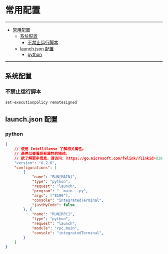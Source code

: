 # 常用配置

------

- [常用配置](#常用配置)
  - [系统配置](#系统配置)
    - [不禁止运行脚本](#不禁止运行脚本)
  - [launch.json 配置](#launchjson-配置)
    - [python](#python)

------

## 系统配置

### 不禁止运行脚本

```sh
set-executionpolicy remotesigned
```

## launch.json 配置

### python
```json
{
    // 使用 IntelliSense 了解相关属性。 
    // 悬停以查看现有属性的描述。
    // 欲了解更多信息，请访问: https://go.microsoft.com/fwlink/?linkid=830387
    "version": "0.2.0",
    "configurations": [
        {
            "name": "RUN[MAIN]",
            "type": "python",
            "request": "launch",
            "program": "__main__.py",
            "args": ["8199"],
            "console": "integratedTerminal",
            "justMyCode": false
        }, {
            "name": "RUN[RPC]",
            "type": "python",
            "request": "launch",
            "module": "rpc.main",
            "console": "integratedTerminal",
        }
    ]
}
```
